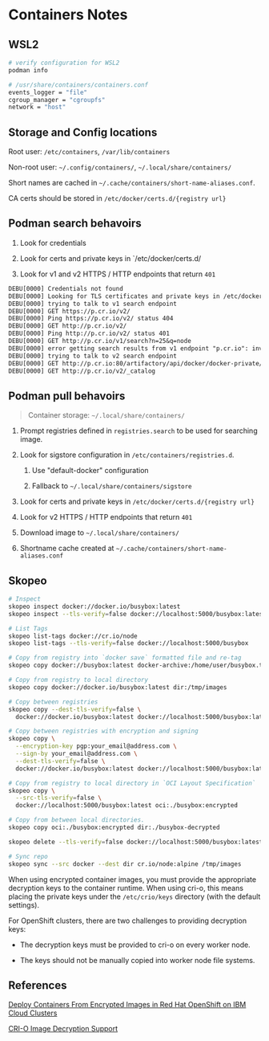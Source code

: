 # Containers Notes

## WSL2

```sh
# verify configuration for WSL2
podman info

# /usr/share/containers/containers.conf
events_logger = "file"
cgroup_manager = "cgroupfs"
network = "host"
```

## Storage and Config locations

Root user: `/etc/containers`, `/var/lib/containers`

Non-root user: `~/.config/containers/`, `~/.local/share/containers/`

Short names are cached in `~/.cache/containers/short-name-aliases.conf`.

CA certs should be stored in `/etc/docker/certs.d/{registry url}`

## Podman search behavoirs

1. Look for credentials

1. Look for certs and private keys in `/etc/docker/certs.d/<registry url>

1. Look for v1 and v2 HTTPS / HTTP endpoints that return `401`

```txt
DEBU[0000] Credentials not found
DEBU[0000] Looking for TLS certificates and private keys in /etc/docker/certs.d/p.cr.io
DEBU[0000] trying to talk to v1 search endpoint
DEBU[0000] GET https://p.cr.io/v2/
DEBU[0000] Ping https://p.cr.io/v2/ status 404
DEBU[0000] GET http://p.cr.io/v2/
DEBU[0000] Ping http://p.cr.io/v2/ status 401
DEBU[0000] GET http://p.cr.io/v1/search?n=25&q=node
DEBU[0000] error getting search results from v1 endpoint "p.cr.io": invalid status code from registry 400 (Bad Request)
DEBU[0000] trying to talk to v2 search endpoint
DEBU[0000] GET http://p.cr.io:80/artifactory/api/docker/docker-private/v2/token?service=p.cr.io%3A80
DEBU[0000] GET http://p.cr.io/v2/_catalog
```

## Podman pull behavoirs

> Container storage: `~/.local/share/containers/`

1. Prompt registries defined in `registries.search` to be used for searching image.

1. Look for sigstore configuration in `/etc/containers/registries.d`.

   1. Use "default-docker" configuration

   1. Fallback to `~/.local/share/containers/sigstore`

1. Look for certs and private keys in `/etc/docker/certs.d/{registry url}`

1. Look for v2 HTTPS / HTTP endpoints that return `401`

1. Download image to `~/.local/share/containers/`

1. Shortname cache created at `~/.cache/containers/short-name-aliases.conf`

## Skopeo

```sh
# Inspect
skopeo inspect docker://docker.io/busybox:latest
skopeo inspect --tls-verify=false docker://localhost:5000/busybox:latest

# List Tags
skopeo list-tags docker://cr.io/node
skopeo list-tags --tls-verify=false docker://localhost:5000/busybox

# Copy from registry into `docker save` formatted file and re-tag
skopeo copy docker://busybox:latest docker-archive:/home/user/busybox.tar:registry:5000/busybox:latest

# Copy from registry to local directory
skopeo copy docker://docker.io/busybox:latest dir:/tmp/images

# Copy between registries
skopeo copy --dest-tls-verify=false \
  docker://docker.io/busybox:latest docker://localhost:5000/busybox:latest

# Copy between registries with encryption and signing
skopeo copy \
  --encryption-key pgp:your_email@address.com \
  --sign-by your_email@address.com \
  --dest-tls-verify=false \
  docker://docker.io/busybox:latest docker://localhost:5000/busybox:latest

# Copy from registry to local directory in `OCI Layout Specification`
skopeo copy \
  --src-tls-verify=false \
  docker://localhost:5000/busybox:latest oci:./busybox:encrypted

# Copy from between local directories.
skopeo copy oci:./busybox:encrypted dir:./busybox-decrypted

skopeo delete --tls-verify=false docker://localhost:5000/busybox:latest

# Sync repo
skopeo sync --src docker --dest dir cr.io/node:alpine /tmp/images
```

When using encrypted container images, you must provide the appropriate decryption keys to the container runtime. When using cri-o, this means placing the private keys under the `/etc/crio/keys` directory (with the default settings).

For OpenShift clusters, there are two challenges to providing decryption keys:

* The decryption keys must be provided to cri-o on every worker node.

* The keys should not be manually copied into worker node file systems.

## References

[Deploy Containers From Encrypted Images in Red Hat OpenShift on IBM Cloud Clusters](https://www.ibm.com/cloud/blog/deploy-containers-from-encrypted-images-in-red-hat-openshift-on-ibm-cloud-clusters)

[CRI-O Image Decryption Support](https://github.com/cri-o/cri-o/blob/main/tutorials/decryption.md)
